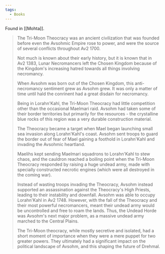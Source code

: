 ```yaml
---
tags:
  - Books
---
```


Found in [[Mohta]].

> The Tri-Moon Theocracy was an ancient civilization that was founded before even the Avsohmic Empire rose to power, and were the source of several conflicts throughout Av2 1700.
>
> Not much is known about their early history, but it is known that in Av2 1383, Lunar Necromancers left the Chosen Kingdom because of the Kingdom's increasing hatred towards all things involving necromancy.
>
> When Avsohm was born out of the Chosen Kingdom, this anti-necromancy sentiment grew as Avsohm grew. It was only a matter of time until hald the conrinent had a great disdain for necromancy.
>
> Being in Lorahn'Kahl, the Tri-Moon Theocracy had little competition other than the occasional Maelmari raid. Avsohm had taken some of their border territories but primarily for the resources - the crystalline blue rocks of this region was a very durable construction material.
>
> The Theocracy became a target when Mael began launching small sea invasion along Lorahn'Kahl's coast. Avsohm sent troops to guard the border out of fear of Mael gaining a foothold in Lorahn'Kahl and invading the Avsohmic heartland.
>
> Maelihs kept sending Maelmari squadrons to Lorahn'Kahl to stew chaos, and the cauldron reached a boiling point when the Tri-Moon Theocracy responded by raising a huge undead army, made with specially constructed necrotic engines (which were all destroyed in the coming war).
>
> Instead of wasting troops invading the Theocracy, Avsohm instead supported an assassination against the Theocracy's High Priests, leading to their instability and downfall. Avsohm was able to occupy Lorahn'Kahl in Av2 1748. However, with the fall of the Theocracy and their most powerful necromancers, meant their undead army would be uncontrolled and free to roam the lands. Thus, the Undead Horde was Avsohm's next major problem, as a massive undead army marched to the Central Plains.
>
> The Tri-Moon theocracy, while mostly secretive and isolated, had a short moment of importance when they were a mere puppet for two greater powers. They ultimately had a significant impact on the political landscape of Avsohm, and this shaping the future of Drehmal.



